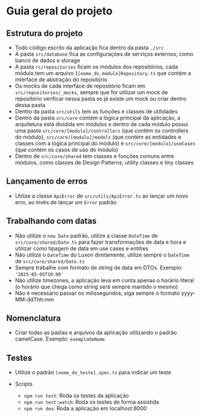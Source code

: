 # Guia geral do projeto

## Estrutura do projeto

- Todo código escrito da aplicação fica dentro da pasta `./src`
- A pasta `src/database` fica as configurações de serviços externos, como banco de dados e storage
- A pasta `rc/repositories` ficam os módulos dos repositórios, cada módulo tem um arquivo `I[nome_do_modulo]Repository.ts` que contém a interface de abstração do repositório
- Os mocks de cada interface de repositório ficam em `src/repositories/_mocks`, sempre que for utilizar um mock de repositório verificar nessa pasta se já existe um mock ou criar dentro dessa pasta
- Dentro da pasta `src/utils` tem as funções e classes de utilidades
- Dentro da pasta `src/core` contém a lógica principal da aplicação, a arquitetura está dividida em módulos e dentro de cada módulo possui uma pasta `src/core/[modulo]/controllers` (que contém os controllers do módulo), `src/core/[modulo]/models` (que contém as entidades e classes com a lógica principal do módulo) e `src/core/[modulo]/useCases` (que contém os casos de uso do módulo)
- Dentro de `src/core/shared` tem classes e funções comuns entre módulos, como classes de Design Patterns, utility classes e tiny classes

## Lançamento de erros

- Utilize a classe `ApiError` de `src/utils/ApiError.ts` ao lançar um novo erro, ao invés de lançar um `Error` padrão

## Trabalhando com datas

- Não utilize o `new Date` padrão, utilize a classe `DateTime` de `src/core/shared/Date.ts` para fazer transformações de data e hora e utilizar como tipagem de data em use cases e entities
- Não utilize o `DateTime` do Luxon diretamente, utilize sempre o `DateTime` de `src/core/shared/Date.ts`
- Sempre trabalhe com formato de string de data em DTOs. Exemplo: `'2025-05-05T10:00'`
- Não utilize timezones, a aplicação leva em conta apenas o horário literal (o horário que chega como string será sempre mantido o mesmo)
- Não é necessário passar os milissegundos, siga sempre o formato yyyy-MM-ddThh:mm

## Nomenclatura

- Criar todas as pastas e arquivos da aplicação utilizando o padrão camelCase. Exemplo: `exemploDeNome`

## Testes

- Utilize o padrão `[nome_do_teste].spec.ts` para indicar um teste

- Scripts

    - `npm run test`: Roda os testes da aplicação
    - `npm run test:watch`: Roda os testes de forma assistida
    - `npm run dev`: Roda a aplicação em localhost:8000